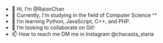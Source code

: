 - 👋 Hi, I’m @RaionChan
- 👀 Currently, I'm studying in the field of Computer Science ^^
- 🌱 I’m learning Python, JavaScript, C++, and PHP.
- 💞️ I’m looking to collaborate on Git!
- 📫 How to reach me DM me in Instagram @chacasta_staria

<!---
RaionChan/RaionChan is a ✨ special ✨ repository because its `README.md` (this file) appears on your GitHub profile.
You can click the Preview link to take a look at your changes.
--->
